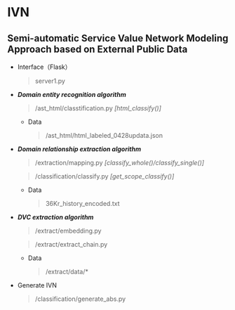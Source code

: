 # IVN


## Semi-automatic Service Value Network Modeling Approach based on External Public Data


* Interface（Flask）  
    > server1.py 
* ***Domain entity recognition algorithm***
    > /ast_html/classtification.py     *[html_classify()]*
    * Data
        > /ast_html/html_labeled_0428updata.json
* ***Domain relationship extraction algorithm***
    > /extraction/mapping.py      *[classify_whole()/classify_single()]*
    
    > /classification/classify.py      *[get_scope_classify()]*
    * Data
        > 36Kr_history_encoded.txt
* ***DVC extraction algorithm***
    > /extract/embedding.py
    
    > /extract/extract_chain.py
    * Data
        > /extract/data/*
* Generate IVN
    > /classification/generate_abs.py

